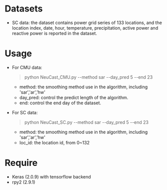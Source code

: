 # Datasets
- SC data: the dataset contains power grid series of 133 locations, and the location index, date, hour, temperature, precipitation, active power and reactive power is reported in the dataset.

# Usage
- For CMU data:  
  > python NeuCast_CMU.py --method sar --day_pred 5 --end 23    
  - method: the smoothing method use in the algorithm, including 'sar','ar','hw'
  - day_pred: control the predict length of the algorithm.
  - end: control the end day of the dataset.

- For SC data:  
  >python NeuCast_SC.py --method sar --day_pred 5 --end 23
  - method: the smoothing method use in the algorithm, including 'sar','ar','hw'
  - loc_id: the location id, from 0~132

# Require
- Keras (2.0.9) with tensorflow backend
- rpy2 (2.9.1)
